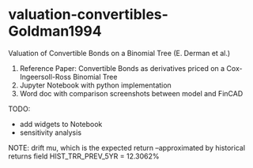# valuation-convertibles-Goldman1994
Valuation of Convertible Bonds on a Binomial Tree (E. Derman et al.)

1. Reference Paper: Convertible Bonds as derivatives priced on a Cox-Ingeersoll-Ross Binomial Tree
2. Jupyter Notebook with python implementation
3. Word doc with comparison screenshots between model and FinCAD

TODO: 
* add widgets to Notebook
* sensitivity analysis

NOTE: drift mu, which is the expected return –approximated by historical returns field HIST_TRR_PREV_5YR = 12.3062%
